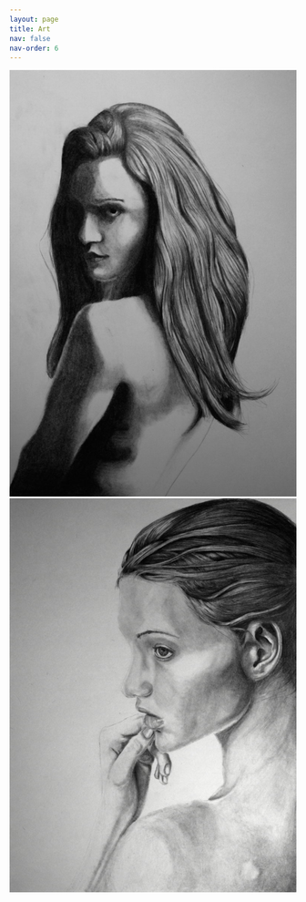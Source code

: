 ```yaml
---
layout: page
title: Art
nav: false
nav-order: 6
---
```




<div class="row">
<div class="col-md-6">
<img class="img-responsive" src="/images/drawing1.jpg">
</div>
<div class="col-md-6">
<img class="img-responsive" src="/images/drawing2.jpg">
</div>
</div>

